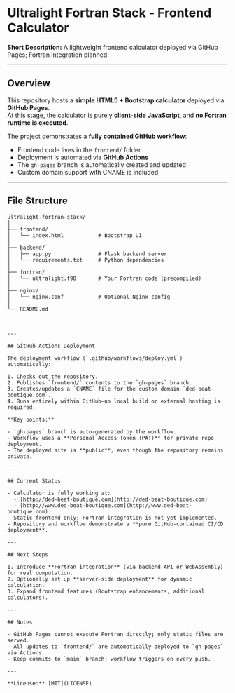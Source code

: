 # Ultralight Fortran Stack - Frontend Calculator

**Short Description:** A lightweight frontend calculator deployed via GitHub Pages; Fortran integration planned.

---

## Overview

This repository hosts a **simple HTML5 + Bootstrap calculator** deployed via **GitHub Pages**.  
At this stage, the calculator is purely **client-side JavaScript**, and **no Fortran runtime is executed**.  

The project demonstrates a **fully contained GitHub workflow**:

- Frontend code lives in the `frontend/` folder
- Deployment is automated via **GitHub Actions**
- The `gh-pages` branch is automatically created and updated
- Custom domain support with CNAME is included

---

## File Structure

```text
ultralight-fortran-stack/
│
├── frontend/
│   └── index.html           # Bootstrap UI
│
├── backend/
│   ├── app.py               # Flask backend server
│   └── requirements.txt     # Python dependencies
│
├── fortran/
│   └── ultralight.f90       # Your Fortran code (precompiled)
│
├── nginx/
│   └── nginx.conf           # Optional Nginx config
│
└── README.md



---

## GitHub Actions Deployment

The deployment workflow (`.github/workflows/deploy.yml`) automatically:

1. Checks out the repository.
2. Publishes `frontend/` contents to the `gh-pages` branch.
3. Creates/updates a `CNAME` file for the custom domain `ded-beat-boutique.com`.
4. Runs entirely within GitHub—no local build or external hosting is required.

**Key points:**

- `gh-pages` branch is auto-generated by the workflow.
- Workflow uses a **Personal Access Token (PAT)** for private repo deployment.
- The deployed site is **public**, even though the repository remains private.

---

## Current Status

- Calculator is fully working at:  
  - [http://ded-beat-boutique.com](http://ded-beat-boutique.com)  
  - [http://www.ded-beat-boutique.com](http://www.ded-beat-boutique.com)
- Static frontend only; Fortran integration is not yet implemented.
- Repository and workflow demonstrate a **pure GitHub-contained CI/CD deployment**.

---

## Next Steps

1. Introduce **Fortran integration** (via backend API or WebAssembly) for real computation.
2. Optionally set up **server-side deployment** for dynamic calculation.
3. Expand frontend features (Bootstrap enhancements, additional calculators).

---

## Notes

- GitHub Pages cannot execute Fortran directly; only static files are served.
- All updates to `frontend/` are automatically deployed to `gh-pages` via Actions.
- Keep commits to `main` branch; workflow triggers on every push.

---

**License:** [MIT](LICENSE)



